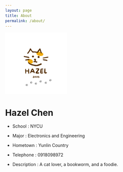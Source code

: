 ```yaml
---
layout: page
title: About
permalink: /about/
---
```




<img src="https://github.com/Hazel-1212/Hazel-the-Cat/blob/main/Brown%20Yellow%20Cat%20Logo.png?raw=true" width=200>


**Hazel Chen**
==============


- School : NYCU


- Major : Electronics and Engineering


- Hometown : Yunlin Country


- Telephone : 0918098972


- Description : A cat lover, a bookworm, and a foodie.

